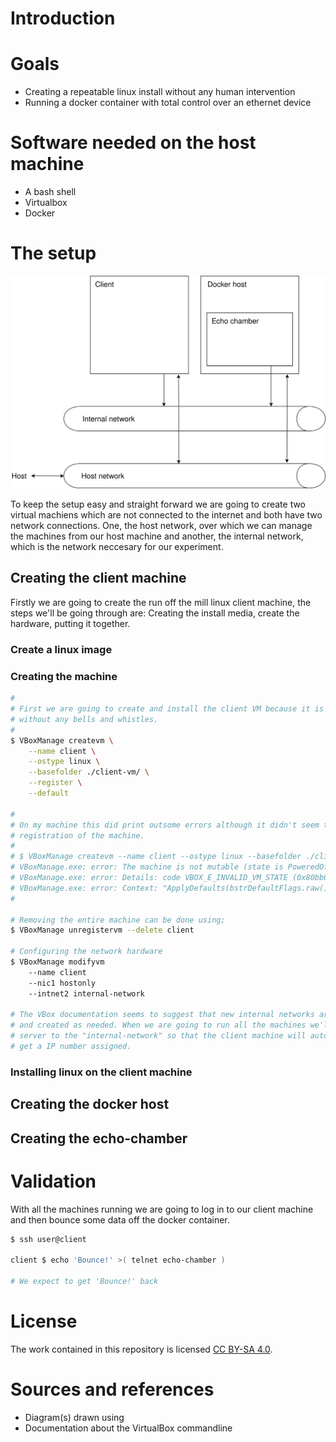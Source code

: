 # Introduction


# Goals
* Creating a repeatable linux install without any human intervention
* Running a docker container with total control over an ethernet device

# Software needed on the host machine

* A bash shell
* Virtualbox
* Docker 

# The setup

![setup overview](./test-setup.svg)

To keep the setup easy and straight forward we are going to create two virtual machiens which are not connected to the internet and both have two network connections. One, the host network, over which we can manage the machines from our host machine and another, the internal network, which is the network neccesary for our experiment.



## Creating the client machine

Firstly we are going to create the run off the mill linux client machine, the steps we'll be going through are: Creating the install media, create the hardware, putting it together.

### Create a linux image

### Creating the machine

```bash
#
# First we are going to create and install the client VM because it is a straight up linux machine 
# without any bells and whistles.
#
$ VBoxManage createvm \
    --name client \
    --ostype linux \
    --basefolder ./client-vm/ \
    --register \
    --default 

#
# On my machine this did print outsome errors although it didn't seem to impeed the creation and
# registration of the machine.
#
# $ VBoxManage createvm --name client --ostype linux --basefolder ./client-vm/ --default --register
# VBoxManage.exe: error: The machine is not mutable (state is PoweredOff)
# VBoxManage.exe: error: Details: code VBOX_E_INVALID_VM_STATE (0x80bb0002), component MachineWrap, interface IMachine, callee IUnknown
# VBoxManage.exe: error: Context: "ApplyDefaults(bstrDefaultFlags.raw())" at line 290 of file VBoxManageMisc.cpp
# 

# Removing the entire machine can be done using;
$ VBoxManage unregistervm --delete client 

# Configuring the network hardware
$ VBoxManage modifyvm
    --name client
    --nic1 hostonly
    --intnet2 internal-network

# The VBox documentation seems to suggest that new internal networks are configured
# and created as needed. When we are going to run all the machines we'll add a DHCP
# server to the "internal-network" so that the client machine will automatically 
# get a IP number assigned.
```

### Installing linux on the client machine

## Creating the docker host

## Creating the echo-chamber

# Validation
With all the machines running we are going to log in to our client machine and then bounce some data off the docker container.

```bash
$ ssh user@client

client $ echo 'Bounce!' >( telnet echo-chamber )

# We expect to get 'Bounce!' back
```

# License
The work contained in this repository is licensed [CC BY-SA 4.0](https://creativecommons.org/licenses/by-sa/4.0/).

# Sources and references

* Diagram(s) drawn using [](http://draw.io/)
* Documentation about the VirtualBox commandline [](https://www.virtualbox.org/manual/ch08.html)